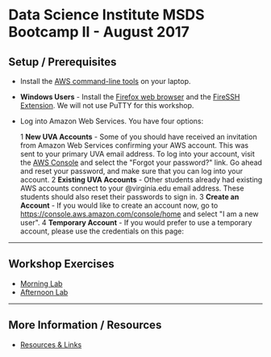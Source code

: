 # Data Science Institute MSDS Bootcamp II - August 2017

## Setup / Prerequisites
* Install the [AWS command-line tools](https://aws.amazon.com/cli/) on your laptop.
* **Windows Users** - Install the [Firefox web browser](https://www.mozilla.org/en-US/firefox/) and the [FireSSH Extension](https://addons.mozilla.org/en-US/firefox/addon/firessh/). We will not use PuTTY for this workshop.
* Log into Amazon Web Services. You have four options:

    1 **New UVA Accounts** - Some of you should have received an invitation from Amazon Web Services confirming your AWS account. This was sent to your primary UVA email address. To log into your account, visit the [AWS Console](https://console.aws.amazon.com/) and select the "Forgot your password?" link. Go ahead and reset your password, and make sure that you can log into your account.
    2 **Existing UVA Accounts** - Other students already had existing AWS accounts connect to your @virginia.edu email address. These students should also reset their passwords to sign in.
    3 **Create an Account** - If you would like to create an account now, go to https://console.aws.amazon.com/console/home and select "I am a new user".
    4 **Temporary Account** - If you would prefer to use a temporary account, please use the credentials on this page: 

- - -

## Workshop Exercises
* [Morning Lab](https://github.com/uvasomrc/dsi-workshop/blob/master/am-lab.md)
* [Afternoon Lab](https://github.com/uvasomrc/dsi-workshop/blob/master/pm-lab.md)

- - -

## More Information / Resources
* [Resources & Links](https://github.com/uvasomrc/dsi-workshop/blob/master/resources.md)
